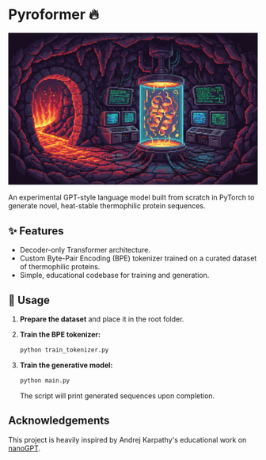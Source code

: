 # Pyroformer 🔥

![PyroGPT](pyrogpt.png)

An experimental GPT-style language model built from scratch in PyTorch to generate novel, heat-stable thermophilic protein sequences.

## ✨ Features

- Decoder-only Transformer architecture.
- Custom Byte-Pair Encoding (BPE) tokenizer trained on a curated dataset of thermophilic proteins.
- Simple, educational codebase for training and generation.

## 🚀 Usage

1.  **Prepare the dataset** and place it in the root folder.

2.  **Train the BPE tokenizer:**
    ```bash
    python train_tokenizer.py
    ```

3.  **Train the generative model:**
    ```bash
    python main.py
    ```
    The script will print generated sequences upon completion.

## Acknowledgements

This project is heavily inspired by Andrej Karpathy's educational work on [nanoGPT](https://github.com/karpathy/nanoGPT).
